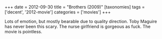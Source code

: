 +++
date = 2012-09-30
title = "Brothers (2009)"
[taxonomies]
tags = ['decent', '2012-movie']
categories = ['movies']
+++

Lots of emotion, but mostly bearable due to quality direction. Toby
Maguire has never been this scary. The nurse girlfriend is gorgeous as
fuck. The movie is pointless.
